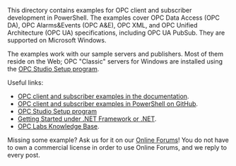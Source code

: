 This directory contains examples for OPC client and subscriber development in PowerShell. The examples cover OPC Data Access
(OPC DA), OPC Alarms&Events (OPC A&E), OPC XML, and OPC Unified Architecture (OPC UA) specifications, including OPC UA 
PubSub. They are supported on Microsoft Windows.

The examples work with our sample servers and publishers. Most of them reside on the Web; OPC "Classic" servers for Windows
are installed using the [OPC Studio Setup program](https://www.opclabs.com/products/quickopc/downloads).

Useful links:
* [OPC client and subscriber examples in the documentation](https://opclabs.doc-that.com/files/onlinedocs/OPCLabs-OpcStudio/Latest/examples.html).
* [OPC client and subscriber examples in PowerShell on GitHub](https://github.com/OPCLabs/Examples-QuickOPC-PowerShell).
* [OPC Studio Setup program](https://www.opclabs.com/products/quickopc/downloads)
* [Getting Started under .NET Framework or .NET](https://opclabs.doc-that.com/files/onlinedocs/OPCLabs-OpcStudio/2024.1/User%27s%20Guide%20and%20Reference-OPC%20Studio/webframe.html#Getting%20Started%20under%20.NET%20Framework%20or%20.NET.html).
* [OPC Labs Knowledge Base](https://kb.opclabs.com).

Missing some example? Ask us for it on our [Online Forums](https://www.opclabs.com/forum/index)!
You do not have to own a commercial license in order to use Online Forums, and we reply to every post.
